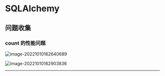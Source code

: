 # SQLAlchemy

## 问题收集

### count 的性能问题

![image-20221010162640689](http://cdn.ayusummer233.top/img/202210101626902.png)

![image-20221010162903836](http://cdn.ayusummer233.top/img/202210101629922.png)

---


